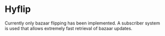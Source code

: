 # Hyflip

Currently only bazaar flipping has been implemented. A subscriber system is used that allows extremely fast retrieval of bazaar updates.
